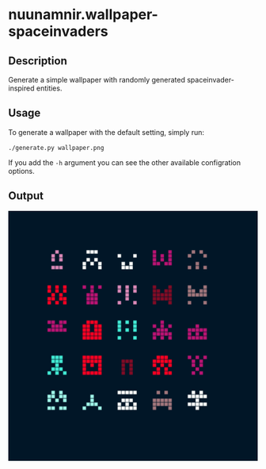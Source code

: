 # nuunamnir.wallpaper-spaceinvaders
## Description
Generate a simple wallpaper with randomly generated spaceinvader-inspired entities.
## Usage
To generate a wallpaper with the default setting, simply run:
```
./generate.py wallpaper.png
```
If you add the `-h` argument you can see the other available configration options.
## Output
![Sample Output Wallpaper](docs/wallpaper_sample.png)